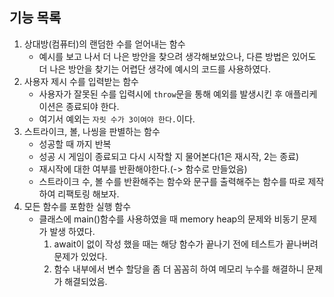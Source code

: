 ## 기능 목록
1. 상대방(컴퓨터)의 랜덤한 수를 얻어내는 함수
    - 예시를 보고 나서 더 나은 방안을 찾으려 생각해보았으나, 다른 방법은 있어도 더 나은 방안을 찾기는 어렵단 생각에 예시의 코드를 사용하였다.
2. 사용자 제시 수를 입력받는 함수
    - 사용자가 잘못된 수를 입력시에 `throw`문을 통해 예외를 발생시킨 후 애플리케이션은 종료되야 한다.
    - 여기서 예외는 `자릿 수가 3이여야 한다.`이다.
3. 스트라이크, 볼, 나씽을 판별하는 함수
    - 성공할 때 까지 반복
    - 성공 시 게임이 종료되고 다시 시작할 지 물어본다(1은 재시작, 2는 종료)
    - 재시작에 대한 여부를 반환해야한다.(-> 함수로 만들었음)
    - 스트라이크 수, 볼 수를 반환해주는 함수와 문구를 출력해주는 함수를 따로 제작 하여 리팩토링 해보자.
4. 모든 함수를 포함한 실행 함수
    - 클래스에 main()함수를 사용하였을 때 memory heap의 문제와 비동기 문제가 발생 하였다.
        1. await이 없이 작성 했을 때는 해당 함수가 끝나기 전에 테스트가 끝나버려 문제가 있었다.
        2. 함수 내부에서 변수 할당을 좀 더 꼼꼼히 하여 메모리 누수를 해결하니 문제가 해결되었음.